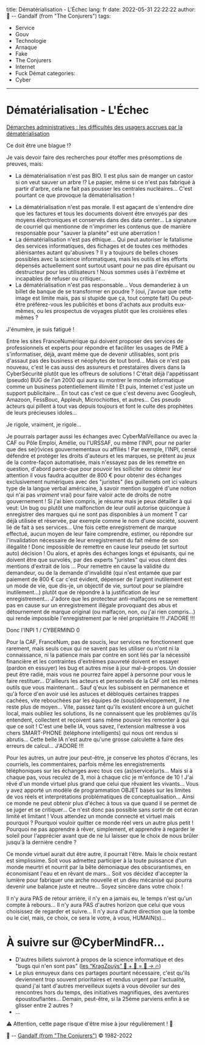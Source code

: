 title: Dématérialisation - L'Échec 
lang: fr
date: 2022-05-31 22:22:22
author: 🧙 -- Gandalf (from "The Conjurers")
tags:
- Service
- Gouv
- Technologie
- Arnaque
- Fake
- The Conjurers
- Internet
- Fuck Démat
categories:
- Cyber
---

# Dématérialisation - L'Échec

[Démarches administratives : les difficultés des usagers accrues par la dématérialisation](https://www.service-public.fr/particuliers/actualites/A15704)

Ce doit être une blague !?

Je vais devoir faire des recherches pour étoffer mes présomptions de preuves, mais:
- La dématérialisation n'est pas BIO. Il est plus sain de manger un castor si on veut sauver un arbre !? Le papier, même si ce n'est pas fabriqué à partir d'arbre, cela ne fait pas pousser les centrales nucléaires... C'est pourtant ce que provoque la dématérialisation !
<!-- more -->
- La dématérialisation n'est pas morale. Il est agaçant de s'entendre dire que les factures et tous les documents doivent être envoyés par des moyens électroniques et conservés dans des data center... La signature de courriel qui mentionne de n'imprimer les contenus que de manière responsable pour "sauver la planète" est une aberration !
- La dématérialisation n'est pas éthique... Qui peut autoriser le fatalisme des services informatiques, des fichages et de toutes ces méthodes aliénisantes autant qu'abusives ? Il y a toujours de belles choses possibles avec la science informatiques, mais les outils et les efforts dépensés actuellement sont surtout usant pour ne pas dire épuisant ou destructeur pour les utilisateurs ! Nous sommes usés à l'extrême et incapables de refuser ou critiquer...
- La dématérialisation n'est pas responsable... Vous demanderiez à un billet de banque de se transformer en poudre ? (oui, j'avoue que cette image est limite mais, pas si stupide que ça, tout compte fait) Ou peut-être préférez-vous les publicités et bons d'achats aux produits eux-mêmes, ou les prospectus de voyages plutôt que les croisières elles mêmes ?

J'énumère, je suis fatigué !

Entre les sites FranceNumérique qui doivent proposer des services de professionnels et experts pour répondre et faciliter les usages de PME à s'informatiser, déjà, avant même que de devenir utilisables, sont pris d'assaut pas des business et néophytes de tout bord...
Mais ce n'est pas nouveau, c'est le cas aussi des assureurs et prestataires divers dans la CyberSécurité plutôt que les offreurs de solutions !
C'était déjà l'appétissant (pseudo) BUG de l'an 2000 qui aura su montrer le monde informatique comme un business potentiellement illimité !
Et puis, Internet c'est juste un support publicitaire...
En tout cas c'est ce que c'est devenu avec Googleuh, Amazoon, FessBouc, Appleuh, Microchiottes, et autres...
Ces pseudo acteurs qui pillent à tout vas depuis toujours et font le culte des prophètes de leurs précieuses idoles...

Je rigole, vraiment, je rigole...

Je pourrais partager aussi les échanges avec CyberMalVeillance ou avec la CAF ou Pôle Emploi, Amélie, ou l'URSSAF, ou même l'INPI, pour ne parler que des se(r)vices gouvernementaux ou affiliés !
Par exemple, l'INPI, censé défendre et protéger les droits d'auteurs et les marques, se prêtent au jeux de la contre-façon automatisée, mais n'essayez pas de les remettre en question, d'abord parce-que pour pouvoir les solliciter ou obtenir leur attention il vous faudra acquitter de 800 € pour obtenir des échanges exclusivement numériques avec des "juristes" (les guillemets ont ici valeurs type de la langue verbal américaine, à savoir mention suggéré d'une notion qui n'ai pas *vraiment* vrai) pour faire valoir acte de droits de notre gouvernement !
Si j'ai bien compris, je résume mais je peux détailler à qui veut:
Un bug ou plutôt une malfonction de leur outil autorise quiconque à enregistrer des marques qui ne sont pas disponibles à un moment T car déjà utilisée et réservée, par exemple comme le nom d'une société, souvent lié de fait à ses services...
Une fois cette enregistrement de marque effectué, aucun moyen de leur faire comprendre, estimer, ou répondre sur l'invalidation nécessaire de leur enregistrement du fait même de son illégalité !
Donc impossible de remettre en cause leur pseudo (et surtout auto) décision !
Ou alors, et après des échanges longs et épuisants, qui ne doivent être que survolés, par des experts "juristes" qui vous citent des mentions d'extrait de lois ...
Pour remettre en cause la validité du demandeur, ou de la demande d'invalidité (qui n'est entamée que par paiement de 800 € car c'est évident, dépenser de l'argent inutilement est un mode de vie, que dis-je, un objectif de vie, surtout pour se plaindre inutilement...) plutôt que de répondre à la justification de leur enregistrement...
J'adore que les protecteur anti-malfaçons ne se remettent pas en cause sur un enregistrement illégale provoquant des abus et détournement de marque original (ou malfaçon, non, ou j'ai rien compris...) qui rende impossible l'enregistrement par le réel propriétaire !!!
J'ADORE !!!

Donc l'INPI 1 / CYBERMIND 0

Pour la CAF, FranceNum, pas de soucis, leur services ne fonctionnent que rarement, mais seuls ceux qui ne savent pas les utiliser ou n'ont ni la connaissance, ni la patience mais par contre en sont liés par la nécessité financière et les contraintes d'extrêmes pauvreté doivent en essayer (pardon en essuyer) les bug et autres mise à jour mal-à-propos.
Un dossier peut être radié, mais vous ne pourrez faire appel à personne pour vous le faire restituer...
D'ailleurs les acteurs et personnels de la CAF ont les mêmes outils que vous maintenant...
Sauf q'eux les subissent en permanence et qu'à force d'en avoir usé les astuces et débloqués certaines trappes cachées, vite rebouchées par les équipes de (sous)développement, il ne reste plus de moyen...
Vite, passez tant qu'ils existent encore à un guichet local, mais oubliez les solutions, ils ne connaissent que les problèmes qu'ils entendent, collectent et reçoivent sans même pouvoir les remonter à qui que ce soit !
C'est une belle IA, vous savez, l'extension maîtresse à vos chers SMART-PHONE (téléphone intelligents) qui nous ont rendus si abrutis... Cette belle IA n'est autre qu'une grosse calculette à faire des erreurs de calcul...
J'ADORE !!!

Pour les autres, un autre jour peut-être, je conserve les photos d'écrans, les courriels, les commentaires, parfois même les enregistrements téléphoniques sur les échanges avec tous ces (as)service(ur)s...
Mais si à chaque pas, vous reculez de 3, moi à chaque clic je m'enfonce de 10 !
J'ai rêvé d'un monde virtuel plus grand que celui que rêvaient les vivants...
Vous y avez apporté un modèle de programmation OBJET basés sur les limites de vos réels et interprétations problématiques de conceptualisation...
Ainsi ce monde ne peut obtenir plus d'échec à tous va que quand il se permet de se juger et se critiquer...
Ce n'est donc pas possible sans sortir de cet écran limité et limitant !
Vous attendez un monde connecté et virtuel mais pourquoi ?
Pourquoi vouloir quitter ce monde réel vers un autre plus petit !
Pourquoi ne pas apprendre à rêver, simplement, et apprendre à regarder le soleil pour l'apprécier avant que de ne lui laisser que le choix de nous brûler jusqu'à la dernière cendre ?

Ce monde virtuel aurait dut être autre, il pourrait l'être.
Mais le choix restant est simplissime.
Soit vous admettez participer à la toute puissance d'un monde meurtri et nourrit par la bête démoniaque des obscurantismes, en économisant l'eau et en rêvant de mars...
Soit vos décidez d'accepter la lumière pour fabriquer une arche nouvelle et un dieu mécanisé qui pourra devenir une balance juste et neutre...
Soyez sincère dans votre choix !

Il n'y aura PAS de retour arrière, il n'y en a jamais eu, le temps n'est qu'un compte à rebours...
Il n'y aura PAS d'autres horizon que celui que vous choisissez de regarder et suivre...
Il n'y aura d'autre direction que la tombe ou le ciel, mais, ce choix, ce sera le votre, à vous, HUMAIN(s)...

# À suivre sur @CyberMindFR… #

- D'autres billets suivront à propos de la science informatique et des "bugs qui n'en sont pas" ([les “KragZouÿs” 🧠 + 🧩 = 🧙 -> 🔥](https://cybermind.fr/tags/Fuck-D%C3%A9ma/))
- Le plus ennuyeux dans ces partages pourtant nécessaire, c'est qu'ils deviennent trop souvent prioritaires et rendus urgent par l'actualité, quand j'ai tant d'autres merveilleux sujets à vous dévoiler sur des rencontres hors du temps, des initiatives magnifiques, des aventures époustouflantes... Demain, peut-être, si la 25ème parviens enfin à se glisser entre 2 autres ?
- …

⚠️ Attention, cette page risque d'être mise à jour régulièrement ! 👀

🧙 -- [Gandalf (from "The Conjurers")](mailto:Gandalf@Gk2.NET?subject=The%20Conjurers%20%3F) ©️ 1982-2022
